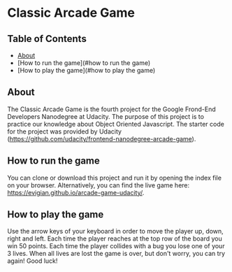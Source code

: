 # Classic Arcade Game

## Table of Contents

* [About](#about)
* [How to run the game](#how to run the game)
* [How to play the game](#how to play the game)

## About

The Classic Arcade Game is the fourth project for the Google Frond-End Developers Nanodegree at Udacity. The purpose of this project is to practice our knowledge about Object Oriented Javascript. The starter code for the project was provided by Udacity (https://github.com/udacity/frontend-nanodegree-arcade-game).

## How to run the game

You can clone or download this project and run it by opening the index file on your browser. Alternatively, you can find the live game here: https://evigian.github.io/arcade-game-udacity/.


## How to play the game

Use the arrow keys of your keyboard in order to move the player up, down, right and left. Each time the player reaches at the top row of the board you win 50 points. Each time the player collides with a bug you lose one of your 3 lives. When all lives are lost the game is over, but don't worry, you can try again! Good luck!
